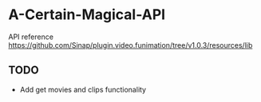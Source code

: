 # A-Certain-Magical-API
API reference https://github.com/Sinap/plugin.video.funimation/tree/v1.0.3/resources/lib
## TODO
* Add get movies and clips functionality